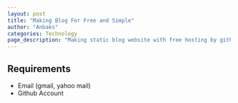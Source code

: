 ```yaml
---
layout: post
title: "Making Blog For Free and Simple"
author: "Anbaks"
categories: Technology
page_description: "Making static blog website with free hosting by github"
---
```


## Requirements

* Email (gmail, yahoo mail)
* Github Account


